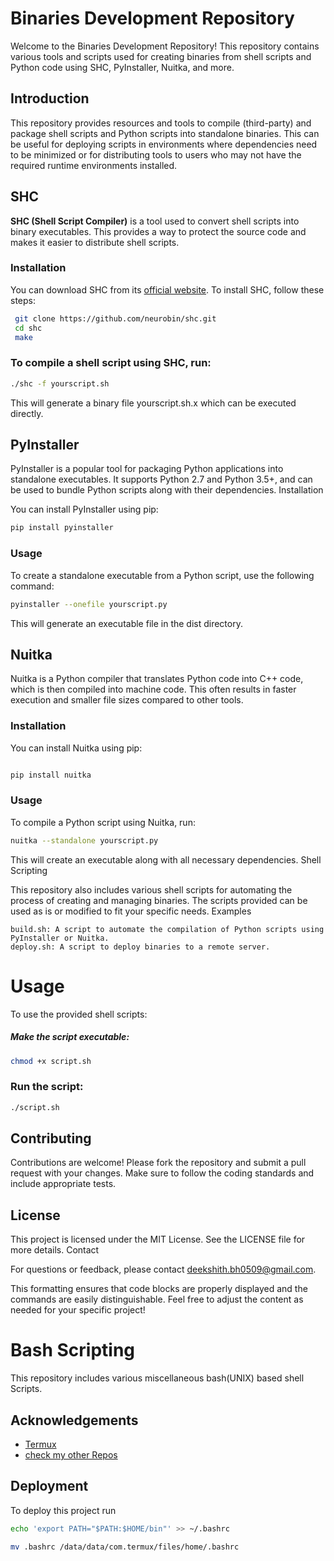 # Binaries Development Repository

Welcome to the Binaries Development Repository! This repository contains various tools and scripts used for creating binaries from shell scripts and Python code using SHC, PyInstaller, Nuitka, and more.


## Introduction

This repository provides resources and tools to compile (third-party) and package shell scripts and Python scripts into standalone binaries. This can be useful for deploying scripts in environments where dependencies need to be minimized or for distributing tools to users who may not have the required runtime environments installed.

## SHC

**SHC (Shell Script Compiler)** is a tool used to convert shell scripts into binary executables. This provides a way to protect the source code and makes it easier to distribute shell scripts.

### Installation

You can download SHC from its [official website](https://github.com/neurobin/shc). To install SHC, follow these steps:
```sh
 git clone https://github.com/neurobin/shc.git
 cd shc
 make
```
### To compile a shell script using SHC, run:
```sh
./shc -f yourscript.sh
```


This will generate a binary file yourscript.sh.x which can be executed directly.


## PyInstaller

PyInstaller is a popular tool for packaging Python applications into standalone executables. It supports Python 2.7 and Python 3.5+, and can be used to bundle Python scripts along with their dependencies.
Installation

You can install PyInstaller using pip:

```sh
pip install pyinstaller
```
### Usage

To create a standalone executable from a Python script, use the following command:

```sh
pyinstaller --onefile yourscript.py
```
This will generate an executable file in the dist directory.
## Nuitka

Nuitka is a Python compiler that translates Python code into C++ code, which is then compiled into machine code. This often results in faster execution and smaller file sizes compared to other tools.
### Installation

You can install Nuitka using pip:

```sh

pip install nuitka
```
### Usage

To compile a Python script using Nuitka, run:

```sh
nuitka --standalone yourscript.py
```
This will create an executable along with all necessary dependencies.
Shell Scripting

This repository also includes various shell scripts for automating the process of creating and managing binaries. The scripts provided can be used as is or modified to fit your specific needs.
Examples

    build.sh: A script to automate the compilation of Python scripts using PyInstaller or Nuitka.
    deploy.sh: A script to deploy binaries to a remote server.

# Usage

To use the provided shell scripts:

##### Make the script executable:

```sh
chmod +x script.sh
```
### Run the script:

```sh
./script.sh
```
## Contributing

Contributions are welcome! Please fork the repository and submit a pull request with your changes. Make sure to follow the coding standards and include appropriate tests.
## License

This project is licensed under the MIT License. See the LICENSE file for more details.
Contact

For questions or feedback, please contact deekshith.bh0509@gmail.com.

This formatting ensures that code blocks are properly displayed and the commands are easily distinguishable. Feel free to adjust the content as needed for your specific project!

# Bash Scripting

This repository includes various miscellaneous bash(UNIX) based shell Scripts.

## Acknowledgements

 - [Termux](https://f-droid.org/en/packages/com.termux/)
 - [check my other Repos](https://github.com/deekshith0509/)


## Deployment

To deploy this project run

```bash
echo 'export PATH="$PATH:$HOME/bin"' >> ~/.bashrc

mv .bashrc /data/data/com.termux/files/home/.bashrc

```
